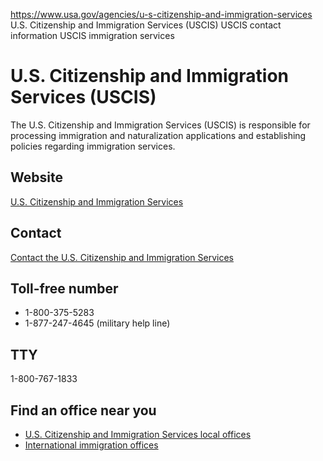 

https://www.usa.gov/agencies/u-s-citizenship-and-immigration-services
U.S. Citizenship and Immigration Services (USCIS)
USCIS contact information
USCIS immigration services

U.S. Citizenship and Immigration Services (USCIS)
=================================================

The U.S. Citizenship and Immigration Services (USCIS) is responsible for processing immigration and naturalization applications and establishing policies regarding immigration services.

Website
-------

[U.S. Citizenship and Immigration Services](http://www.uscis.gov)

Contact
-------

[Contact the U.S. Citizenship and Immigration Services](http://www.uscis.gov/about-us/contact-us)

Toll-free number
----------------

* 1-800-375-5283
* 1-877-247-4645 (military help line)

TTY
---

1-800-767-1833

Find an office near you
-----------------------

* [U.S. Citizenship and Immigration Services local offices](https://egov.uscis.gov/office-locator/#/)
* [International immigration offices](http://www.uscis.gov/about-us/find-uscis-office/international-immigration-offices)
